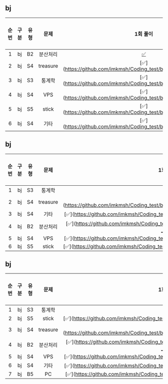 ## bj
| 순번 | 구분 | 유형 | 문제 | 1회 풀이 | 2회 풀이 | 3회 풀이 |
| :-----: | :-----: | :-----: | :-----: | :-----: | :-----: | :-----: |
| 1 | bj | B2 | 분산처리 | [✅](https://github.com/imkmsh/Coding_test/blob/master/solution_code/bj_B2_분산처리_1.py) |  |  |
| 2 | bj | S4 | treasure | [✅](https://github.com/imkmsh/Coding_test/blob/master/solution_code/| 1 | bj | B2 | 분산처리 | [✅](https://github.com/imkmsh/Coding_test/blob/master/solution_code/bj_B2_분산처리_1.py) |  |  |.py) |  |  |
| 3 | bj | S3 | 통계학 | [✅](https://github.com/imkmsh/Coding_test/blob/master/solution_code/| 2 | bj | S4 | treasure | [✅](https://github.com/imkmsh/Coding_test/blob/master/solution_code/| 1 | bj | B2 | 분산처리 | [✅](https://github.com/imkmsh/Coding_test/blob/master/solution_code/bj_B2_분산처리_1.py) |  |  |.py) |  |  |.py) |  |  |
| 4 | bj | S4 | VPS | [✅](https://github.com/imkmsh/Coding_test/blob/master/solution_code/| 3 | bj | S3 | 통계학 | [✅](https://github.com/imkmsh/Coding_test/blob/master/solution_code/| 2 | bj | S4 | treasure | [✅](https://github.com/imkmsh/Coding_test/blob/master/solution_code/| 1 | bj | B2 | 분산처리 | [✅](https://github.com/imkmsh/Coding_test/blob/master/solution_code/bj_B2_분산처리_1.py) |  |  |.py) |  |  |.py) |  |  |.py) |  |  |
| 5 | bj | S5 | stick | [✅](https://github.com/imkmsh/Coding_test/blob/master/solution_code/| 4 | bj | S4 | VPS | [✅](https://github.com/imkmsh/Coding_test/blob/master/solution_code/| 3 | bj | S3 | 통계학 | [✅](https://github.com/imkmsh/Coding_test/blob/master/solution_code/| 2 | bj | S4 | treasure | [✅](https://github.com/imkmsh/Coding_test/blob/master/solution_code/| 1 | bj | B2 | 분산처리 | [✅](https://github.com/imkmsh/Coding_test/blob/master/solution_code/bj_B2_분산처리_1.py) |  |  |.py) |  |  |.py) |  |  |.py) |  |  |.py) |  |  |
| 6 | bj | S4 | 기타 | [✅](https://github.com/imkmsh/Coding_test/blob/master/solution_code/| 5 | bj | S5 | stick | [✅](https://github.com/imkmsh/Coding_test/blob/master/solution_code/| 4 | bj | S4 | VPS | [✅](https://github.com/imkmsh/Coding_test/blob/master/solution_code/| 3 | bj | S3 | 통계학 | [✅](https://github.com/imkmsh/Coding_test/blob/master/solution_code/| 2 | bj | S4 | treasure | [✅](https://github.com/imkmsh/Coding_test/blob/master/solution_code/| 1 | bj | B2 | 분산처리 | [✅](https://github.com/imkmsh/Coding_test/blob/master/solution_code/bj_B2_분산처리_1.py) |  |  |.py) |  |  |.py) |  |  |.py) |  |  |.py) |  |  |.py) |  |  |
## bj
| 순번 | 구분 | 유형 | 문제 | 1회 풀이 | 2회 풀이 | 3회 풀이 |
| :-----: | :-----: | :-----: | :-----: | :-----: | :-----: | :-----: |
| 1 | bj | S3 | 통계학 | [✅](https://github.com/imkmsh/Coding_test/blob/master/solution_code/bj_S3_통계학_1.py) |  |  |
| 2 | bj | S4 | treasure | [✅](https://github.com/imkmsh/Coding_test/blob/master/solution_code/bj_S4_treasure_1.py |  |  |
| 3 | bj | S4 | 기타 | [✅](https://github.com/imkmsh/Coding_test/blob/master/solution_code/bj_S4_기타_1.py |  |  |
| 4 | bj | B2 | 분산처리 | [✅](https://github.com/imkmsh/Coding_test/blob/master/solution_code/bj_B2_분산처리_1.py |  |  |
| 5 | bj | S4 | VPS | [✅](https://github.com/imkmsh/Coding_test/blob/master/solution_code/bj_S4_VPS_1.py |  |  |
| 6 | bj | S5 | stick | [✅](https://github.com/imkmsh/Coding_test/blob/master/solution_code/bj_S5_stick_1.py |  |  |
## bj
| 순번 | 구분 | 유형 | 문제 | 1회 풀이 | 2회 풀이 | 3회 풀이 |
| :-----: | :-----: | :-----: | :-----: | :-----: | :-----: | :-----: |
| 1 | bj | S3 | 통계학 | [✅](https://github.com/imkmsh/Coding_test/blob/master/solution_code/bj_S3_통계학_1.py) |  |  |
| 2 | bj | S5 | stick | [✅](https://github.com/imkmsh/Coding_test/blob/master/solution_code/bj_S5_stick_1.py |  |  |
| 3 | bj | S4 | treasure | [✅](https://github.com/imkmsh/Coding_test/blob/master/solution_code/bj_S4_treasure_1.py |  |  |
| 4 | bj | B2 | 분산처리 | [✅](https://github.com/imkmsh/Coding_test/blob/master/solution_code/bj_B2_분산처리_1.py |  |  |
| 5 | bj | S4 | VPS | [✅](https://github.com/imkmsh/Coding_test/blob/master/solution_code/bj_S4_VPS_1.py |  |  |
| 6 | bj | S4 | 기타 | [✅](https://github.com/imkmsh/Coding_test/blob/master/solution_code/bj_S4_기타_1.py |  |  |
| 7 | bj | B5 | PC | [✅](https://github.com/imkmsh/Coding_test/blob/master/solution_code/bj_B5_PC_1.py |  |  |
